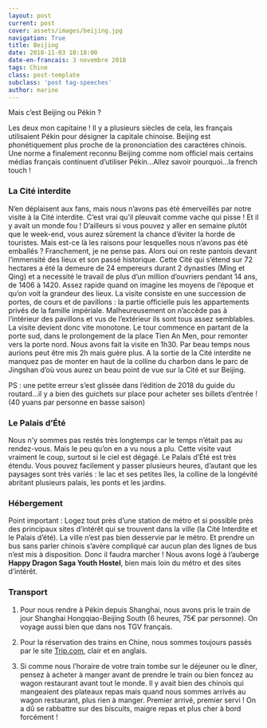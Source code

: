 ```yaml
---
layout: post
current: post
cover: assets/images/beijing.jpg
navigation: True
title: Beijing
date: 2018-11-03 10:18:00
date-en-francais: 3 novembre 2018
tags: Chine
class: post-template
subclass: 'post tag-speeches'
author: marine
---
```


Mais c’est Beijing ou Pékin ? 

Les deux mon capitaine ! Il y a plusieurs siècles de cela, les français utilisaient Pékin pour désigner la capitale chinoise. Beijing est phonétiquement plus proche de la prononciation des caractères chinois. Une norme a finalement reconnu Beijing comme nom officiel mais certains médias français continuent d’utiliser Pékin...Allez savoir pourquoi...la french touch !

### La Cité interdite

N’en déplaisent aux fans, mais nous n’avons pas été émerveillés par notre visite à la Cité interdite. C’est vrai qu’il pleuvait comme vache qui pisse ! Et il y avait un monde fou ! D’ailleurs si vous pouvez y aller en semaine plutôt que le week-end, vous aurez sûrement la chance d’éviter la horde de touristes. Mais est-ce là les raisons pour lesquelles nous n’avons pas été emballés ?
Franchement, je ne pense pas. Alors oui on reste pantois devant l’immensité des lieux et son passé historique. Cette Cité qui s’étend sur 72 hectares a été la demeure de 24 empereurs durant 2 dynasties (Ming et Qing) et a necessité le travail de plus d’un million d’ouvriers pendant 14 ans, de 1406 à 1420. Assez rapide quand on imagine les moyens de l’époque et qu’on voit la grandeur des lieux. La visite consiste en une succession de portes, de cours et de pavillons : la partie officielle puis les appartements privés de la famille impériale. Malheureusement on n’accède pas à l’intérieur des pavillons et vus de l’extérieur ils sont tous assez semblables. La visite devient donc vite monotone. Le tour commence en partant de la porte sud, dans le prolongement de la place Tien An Men, pour remonter vers la porte nord. Nous avons fait la visite en 1h30. Par beau temps nous aurions peut être mis 2h mais guère plus. A la sortie de la Cité interdite ne manquez pas de monter en haut de la colline du charbon dans le parc de Jingshan d’où vous aurez un beau point de vue sur la Cité et sur Beijing.  

PS : une petite erreur s’est glissée dans l’édition de 2018 du guide du routard...il y a bien des guichets sur place pour acheter ses billets d’entrée ! (40 yuans par personne en basse saison)

### Le Palais d’Été

Nous n’y sommes pas restés très longtemps car le temps n’était pas au rendez-vous.
Mais le peu qu’on en a vu nous a plu. Cette visite vaut vraiment le coup, surtout si le ciel est dégagé. Le Palais d’Été est très étendu. Vous pouvez facilement y passer plusieurs heures, d’autant que les paysages sont très variés : le lac et ses petites îles, la colline de la longévité abritant plusieurs palais, les ponts et les jardins.

### Hébergement

Point important : Logez tout près d’une station de métro et si possible près des principaux sites d’intérêt qui se trouvent dans la ville (la Cité Interdite et le Palais d’été). La ville n’est pas bien desservie par le métro. Et prendre un bus sans parler chinois s’avère compliqué car aucun plan des lignes de bus n’est mis à disposition. Donc il faudra marcher !
Nous avons logé à l’auberge **Happy Dragon Saga Youth Hostel**, bien mais loin du métro et des sites d’intérêt.

### Transport

1. Pour nous rendre à Pékin depuis Shanghai, nous avons pris le train de jour Shanghai Hongqiao-Beijing South (6 heures, 75€ par personne). On voyage aussi bien que dans nos TGV français.

2. Pour la réservation des trains en Chine, nous sommes toujours passés par le site [Trip.com](https://www.trip.com), clair et en anglais.

3. Si comme nous l’horaire de votre train tombe sur le déjeuner ou le dîner, pensez à acheter à manger avant de prendre le train ou bien foncez au wagon restaurant avant tout le monde. Il y avait bien des chinois qui mangeaient des plateaux repas mais quand nous sommes arrivés au wagon restaurant, plus rien à manger. Premier arrivé, premier servi ! On a dû se rabbattre sur des biscuits, maigre repas et plus cher à bord forcément !